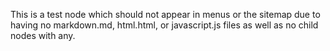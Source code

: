 This is a test node which should not appear in menus or the sitemap due to having no markdown.md, html.html, or javascript.js files as well as no child nodes with any.